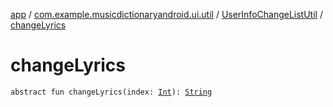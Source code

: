 [app](../../index.md) / [com.example.musicdictionaryandroid.ui.util](../index.md) / [UserInfoChangeListUtil](index.md) / [changeLyrics](./change-lyrics.md)

# changeLyrics

`abstract fun changeLyrics(index: `[`Int`](https://kotlinlang.org/api/latest/jvm/stdlib/kotlin/-int/index.html)`): `[`String`](https://kotlinlang.org/api/latest/jvm/stdlib/kotlin/-string/index.html)